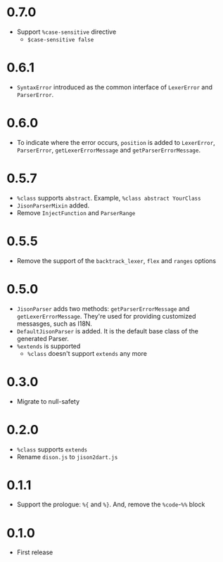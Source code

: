 # 0.7.0

* Support `%case-sensitive` directive
    * `$case-sensitive false`

# 0.6.1

* `SyntaxError` introduced as the common interface of `LexerError` and `ParserError`.

# 0.6.0

* To indicate where the error occurs, `position` is added to `LexerError`, `ParserError`, `getLexerErrorMessage` and `getParserErrorMessage`.

# 0.5.7

* `%class` supports `abstract`. Example, `%class abstract YourClass`
* `JisonParserMixin` added.
* Remove `InjectFunction` and `ParserRange`

# 0.5.5

* Remove the support of the `backtrack_lexer`, `flex` and `ranges` options

# 0.5.0

* `JisonParser` adds two methods: `getParserErrorMessage` and `getLexerErrorMessage`. They're used for providing customized messasges, such as I18N.
* `DefaultJisonParser` is added. It is the default base class of the generated Parser.
* `%extends` is supported
    * `%class` doesn't support `extends` any more

# 0.3.0

* Migrate to null-safety

# 0.2.0

* `%class` supports `extends`
* Rename `dison.js` to `jison2dart.js`

# 0.1.1

* Support the prologue: `%{` and `%}`. And, remove the `%code`-`%%` block

# 0.1.0

* First release
